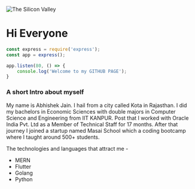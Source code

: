 ![The Silicon Valley](https://wallpapercave.com/wp/wp2022116.jpg)

# Hi Everyone

```jsx
const express = require('express');
const app = express();

app.listen(80, () => {
    console.log('Welcome to my GITHUB PAGE');
}
```

### A short Intro about myself

My name is Abhishek Jain. I hail from a city called Kota in Rajasthan. I did my bachelors in Economic Sciences with double majors in Computer Science and Engineering from IIT KANPUR. Post that I worked with Oracle India Pvt. Ltd as a Member of Technical Staff for 17 months. After that journey I joined a startup named Masai School which a coding bootcamp where I taught around 500+ students. 

The technologies and languages that attract me -

- MERN
- Flutter
- Golang
- Python
